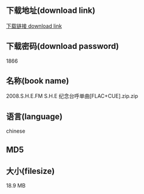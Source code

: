 ## 下载地址(download link)
[下载链接 download link](https://voluble-croquembouche-d321dc.netlify.app/?s=2008.S.H.E.FM+S.H.E+%E7%BA%AA%E5%BF%B5%E5%8F%B0%E5%91%BC%E5%8D%95%E6%9B%B2%5BFLAC%2BCUE%5D.zip)

## 下载密码(download password)
1866

## 名称(book name)
2008.S.H.E.FM S.H.E 纪念台呼单曲[FLAC+CUE].zip.zip

## 语言(language)
chinese

## MD5


## 大小(filesize)
18.9 MB
